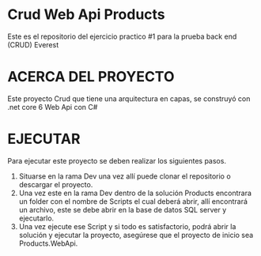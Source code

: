 # Crud Web Api Products
Este es el repositorio del ejercicio practico #1 para la prueba back end (CRUD) Everest
# ACERCA DEL PROYECTO
Este proyecto Crud que tiene una arquitectura en capas, se construyó con .net core 6 Web Api con C#
# EJECUTAR
Para ejecutar este proyecto se deben realizar los siguientes pasos.
1.	Situarse en la rama Dev una vez allí puede clonar el repositorio o descargar el proyecto.
2.	Una vez este en la rama Dev dentro de la solución Products encontrara un folder con el nombre de Scripts el cual deberá abrir, allí encontrará un archivo, este se debe abrir en la base de datos SQL server y ejecutarlo.
3.	Una vez ejecute ese Script y si todo es satisfactorio, podrá abrir la solución y ejecutar la proyecto, asegúrese que el proyecto de inicio sea Products.WebApi.

